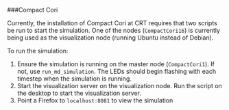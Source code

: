 ###Compact Cori

Currently, the installation of Compact Cori at CRT requires that two scripts be
run to start the simulation.  One of the nodes (`CompactCori16`) is currently
being used as the visualization node (running Ubuntu instead of Debian).

To run the simulation:

1. Ensure the simulation is running on the master node (`CompactCori1`).  If
   not, use `run_md_simulation`.  The LEDs should begin flashing with each
   timestep when the simulation is running.
2. Start the visualization server on the visualization node.  Run the script on
   the desktop to start the visualization server.
3. Point a Firefox to `localhost:8081` to view the simulation

